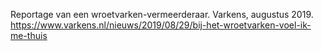 Reportage van een wroetvarken-vermeerderaar. Varkens, augustus 2019. https://www.varkens.nl/nieuws/2019/08/29/bij-het-wroetvarken-voel-ik-me-thuis

